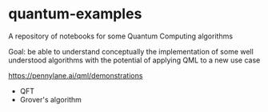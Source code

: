 # quantum-examples

A repository of notebooks for some Quantum Computing algorithms

Goal: be able to understand conceptually the implementation of some well understood algorithms with the potential of applying QML to a new use case

https://pennylane.ai/qml/demonstrations

* QFT
* Grover's algorithm
